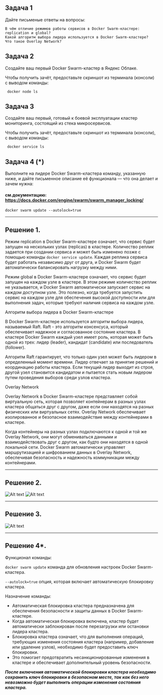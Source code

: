 ## Задача 1

Дайте письменые ответы на вопросы:

    В чём отличие режимов работы сервисов в Docker Swarm-кластере: replication и global?
    Какой алгоритм выбора лидера используется в Docker Swarm-кластере?
    Что такое Overlay Network?

## Задача 2

Создайте ваш первый Docker Swarm-кластер в Яндекс Облаке.

Чтобы получить зачёт, предоставьте скриншот из терминала (консоли) с выводом команды:

``` docker node ls```

## Задача 3

Создайте ваш первый, готовый к боевой эксплуатации кластер мониторинга, состоящий из стека микросервисов.

Чтобы получить зачёт, предоставьте скриншот из терминала (консоли), с выводом команды:

``` docker service ls```

## Задача 4 (*)

Выполните на лидере Docker Swarm-кластера команду, указанную ниже, и дайте письменное описание её функционала — что она делает и зачем нужна:

#### см.документацию: https://docs.docker.com/engine/swarm/swarm_manager_locking/
```docker swarm update --autolock=true```
________________________________________________________
## Решение 1.
Режим replication в Docker Swarm-кластере означает, что сервис будет запущен на нескольких узлах (replicas) в кластере. Количество реплик задается при создании сервиса и может быть изменено позже с помощью команды ```docker service update```. Каждая реплика сервиса будет работать независимо друг от друга, и Docker Swarm будет автоматически балансировать нагрузку между ними.

Режим global в Docker Swarm-кластере означает, что сервис будет запущен на каждом узле в кластере. В этом режиме количество реплик не указывается, и Docker Swarm автоматически запускает сервис на каждом доступном узле. Это полезно, когда требуется запустить сервис на каждом узле для обеспечения высокой доступности или для выполнения задач, которые требуют наличия сервиса на каждом узле.

Алгоритм выбора лидера в Docker Swarm-кластере

В Docker Swarm-кластере используется алгоритм выбора лидера, называемый Raft. Raft - это алгоритм консенсуса, который обеспечивает надежное и согласованное состояние кластера. В кластере Docker Swarm каждый узел имеет роль, которая может быть одной из трех: лидер (leader), кандидат (candidate) или последователь (follower).

Алгоритм Raft гарантирует, что только один узел может быть лидером в определенный момент времени. Лидер отвечает за принятие решений и координацию работы кластера. Если текущий лидер выходит из строя, другой узел становится кандидатом и пытается стать новым лидером путем проведения выборов среди узлов кластера.

Overlay Network

Overlay Network в Docker Swarm-кластере представляет собой виртуальную сеть, которая позволяет контейнерам в разных узлах кластера общаться друг с другом, даже если они находятся на разных физических или виртуальных сетях. Overlay Network обеспечивает изолированное и безопасное взаимодействие между контейнерами в кластере.

Когда контейнеры на разных узлах подключаются к одной и той же Overlay Network, они могут обмениваться данными и взаимодействовать друг с другом, как будто они находятся в одной локальной сети. Docker Swarm автоматически управляет маршрутизацией и шифрованием данных в Overlay Network, обеспечивая безопасность и надежность коммуникации между контейнерами.
________________________________________________________
## Решение 2.
![Alt text](image-2.png)
![Alt text](image.png)

________________________________________________________
## Решение 3.

![Alt text](image-1.png)
________________________________________________________
## Решение 4*.
Функционал команды:

```docker swarm update```  команда для обновления настроек Docker Swarm-кластера.

```--autolock=true```      опция, которая включает автоматическую блокировку кластера.


Назначение команды:

- Автоматическая блокировка кластера предназначена для обеспечения безопасности и защиты данных в Docker Swarm-кластере.
- Когда автоматическая блокировка включена, кластер будет автоматически заблокирован после перезагрузки или остановки лидера кластера.
- Блокировка кластера означает, что для выполнения операций, требующих изменения состояния кластера (например, добавление или удаление узлов), необходимо будет предоставить ключ блокировки.
- Это помогает предотвратить несанкционированные изменения в кластере и обеспечивает дополнительный уровень безопасности.


<b><i> После включения автоматической блокировки кластера необходимо сохранить ключ блокировки в безопасном месте, так как без него невозможно будет выполнить операции изменения состояния кластера.</b></i>